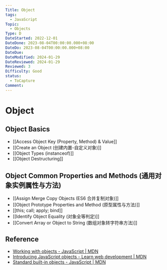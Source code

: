 ```yaml
---
Title: Object
tags:
  - JavaScript
Topic:
  - Objects
Type: D
DateStarted: 2022-12-01
DateDone: 2023-08-04T00:00:00.000+08:00
DateDo: 2023-08-04T00:00:00.000+08:00
DateDue: 
DateModified: 2024-01-29
DateReviewed: 2024-01-29
Reviewed: 3
Difficulty: Good
status:
  - ToCapture
Comment:
---
```

# Object
## Object Basics
- [[Access Object Key (Property, Method) & Value]]
- [[Create an Object (创建内置-自定义对象)]]
- [[Object Types (instanceof)]]
- [[Object Destructuring]]
## Object Common Properties and Methods (通用对象实例属性与方法)
- [[Assign Merge Copy Objects (ES6 合并复制对象)]]
- [[Object Prototype Properties and Method (原型属性与方法)]]
- [[this; call; apply; bind]]
- [[Identify Object Equality (对象全等判定)]]
- [[Convert Array or Object to String (数组对象转字符串方法)]]
## Reference
- [Working with objects - JavaScript | MDN](https://developer.mozilla.org/en-US/docs/Web/JavaScript/Guide/Working_with_Objects)
- [Introducing JavaScript objects - Learn web development | MDN](https://developer.mozilla.org/en-US/docs/Learn/JavaScript/Objects)
- [Standard built-in objects - JavaScript | MDN](https://developer.mozilla.org/en-US/docs/Web/JavaScript/Reference/Global_Objects)






